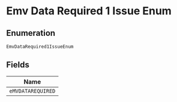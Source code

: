 
# Emv Data Required 1 Issue Enum

## Enumeration

`EmvDataRequired1IssueEnum`

## Fields

| Name |
|  --- |
| `eMVDATAREQUIRED` |

